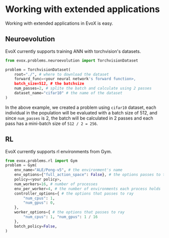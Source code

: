 # Working with extended applications

Working with extended applications in EvoX is easy.

## Neuroevolution

EvoX currently supports training ANN with torchvision's datasets.

```python
from evox.problems.neuroevolution import TorchvisionDataset

problem = TorchvisionDataset(
    root="./", # where to download the dataset
    forward_func=<your neural network's forward function>,
    batch_size=512, # the batchsize
    num_passes=2, # splite the batch and calculate using 2 passes
    dataset_name="cifar10" # the name of the dataset
)
```

In the above example, we created a problem using `cifar10` dataset, each individual in the population will be evaluated with a batch size of 512, and since `num_passes` is 2, the batch will be calculated in 2 passes and each pass has a mini-batch size of `512 / 2 = 256`.

## RL

EvoX currently supports rl environments from Gym.

```python
from evox.problems.rl import Gym
problem = Gym(
    env_name="ALE/Pong-v5", # the environment's name
    env_options={"full_action_space": False}, # the options passes to the environment
    policy=<your policy>,
    num_workers=16, # number of processes
    env_per_worker=4, # the number of environments each process holds
    controller_options={ # the options that passes to ray
        "num_cpus": 1,
        "num_gpus": 0,
    },
    worker_options={ # the options that passes to ray
        "num_cpus": 1, "num_gpus": 1 / 16
    },
    batch_policy=False,
)
```